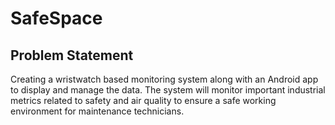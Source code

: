 # SafeSpace

## Problem Statement
Creating a wristwatch based monitoring system along with an Android app to display and manage the data. The system will monitor important industrial metrics related to safety and air quality to ensure a safe working environment for maintenance technicians.

